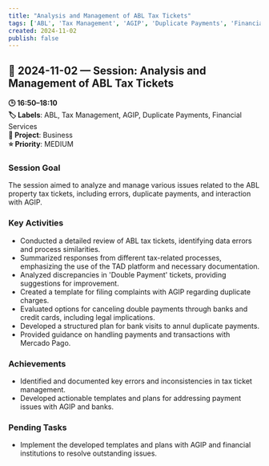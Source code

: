 ```yaml
---
title: "Analysis and Management of ABL Tax Tickets"
tags: ['ABL', 'Tax Management', 'AGIP', 'Duplicate Payments', 'Financial Services']
created: 2024-11-02
publish: false
---
```


## 📅 2024-11-02 — Session: Analysis and Management of ABL Tax Tickets

**🕒 16:50–18:10**  
**🏷️ Labels**: ABL, Tax Management, AGIP, Duplicate Payments, Financial Services  
**📂 Project**: Business  
**⭐ Priority**: MEDIUM  


### Session Goal
The session aimed to analyze and manage various issues related to the ABL property tax tickets, including errors, duplicate payments, and interaction with AGIP.

### Key Activities
- Conducted a detailed review of ABL tax tickets, identifying data errors and process similarities.
- Summarized responses from different tax-related processes, emphasizing the use of the TAD platform and necessary documentation.
- Analyzed discrepancies in 'Double Payment' tickets, providing suggestions for improvement.
- Created a template for filing complaints with AGIP regarding duplicate charges.
- Evaluated options for canceling double payments through banks and credit cards, including legal implications.
- Developed a structured plan for bank visits to annul duplicate payments.
- Provided guidance on handling payments and transactions with Mercado Pago.

### Achievements
- Identified and documented key errors and inconsistencies in tax ticket management.
- Developed actionable templates and plans for addressing payment issues with AGIP and banks.

### Pending Tasks
- Implement the developed templates and plans with AGIP and financial institutions to resolve outstanding issues.

